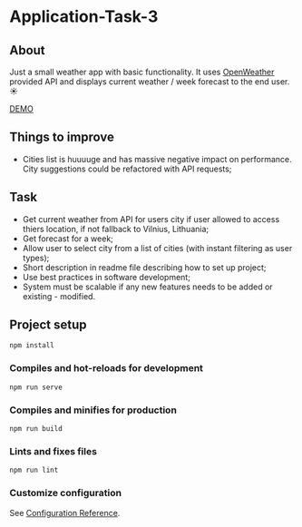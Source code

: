 # Application-Task-3

## About 

Just a small weather app with basic functionality. It uses [OpenWeather](https://openweathermap.org) provided API and displays current weather / week forecast to the end user. :sunny:

[DEMO](https://application-task-3.vercel.app/)

## Things to improve
- Cities list is huuuuge and has massive negative impact on performance. City suggestions could be refactored with API requests;


## Task
- Get current weather from API for users city if user allowed to access thiers location, if
not fallback to Vilnius, Lithuania;
- Get forecast for a week;
- Allow user to select city from a list of cities (with instant filtering as user types);
- Short description in readme file describing how to set up project;
- Use best practices in software development;
- System must be scalable if any new features needs to be added or existing -
modified.

## Project setup
```
npm install
```

### Compiles and hot-reloads for development
```
npm run serve
```

### Compiles and minifies for production
```
npm run build
```

### Lints and fixes files
```
npm run lint
```

### Customize configuration
See [Configuration Reference](https://cli.vuejs.org/config/).
